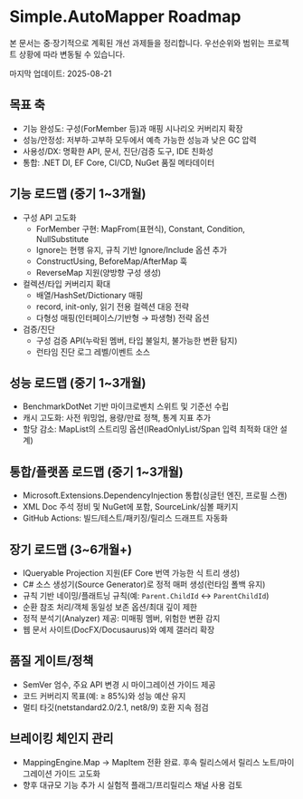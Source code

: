 # Simple.AutoMapper Roadmap

본 문서는 중·장기적으로 계획된 개선 과제들을 정리합니다. 우선순위와 범위는 프로젝트 상황에 따라 변동될 수 있습니다.

마지막 업데이트: 2025-08-21

## 목표 축
- 기능 완성도: 구성(ForMember 등)과 매핑 시나리오 커버리지 확장
- 성능/안정성: 저부하·고부하 모두에서 예측 가능한 성능과 낮은 GC 압력
- 사용성/DX: 명확한 API, 문서, 진단/검증 도구, IDE 친화성
- 통합: .NET DI, EF Core, CI/CD, NuGet 품질 메타데이터

## 기능 로드맵 (중기 1~3개월)
- 구성 API 고도화
  - ForMember 구현: MapFrom(표현식), Constant, Condition, NullSubstitute
  - Ignore는 현행 유지, 규칙 기반 Ignore/Include 옵션 추가
  - ConstructUsing, BeforeMap/AfterMap 훅
  - ReverseMap 지원(양방향 구성 생성)
- 컬렉션/타입 커버리지 확대
  - 배열/HashSet/Dictionary 매핑
  - record, init-only, 읽기 전용 컬렉션 대응 전략
  - 다형성 매핑(인터페이스/기반형 → 파생형) 전략 옵션
- 검증/진단
  - 구성 검증 API(누락된 멤버, 타입 불일치, 불가능한 변환 탐지)
  - 런타임 진단 로그 레벨/이벤트 소스

## 성능 로드맵 (중기 1~3개월)
- BenchmarkDotNet 기반 마이크로벤치 스위트 및 기준선 수립
- 캐시 고도화: 사전 워밍업, 용량/만료 정책, 통계 지표 추가
- 할당 감소: MapList의 스트리밍 옵션(IReadOnlyList/Span 입력 최적화 대안 설계)

## 통합/플랫폼 로드맵 (중기 1~3개월)
- Microsoft.Extensions.DependencyInjection 통합(싱글턴 엔진, 프로필 스캔)
- XML Doc 주석 정비 및 NuGet에 포함, SourceLink/심볼 패키지
- GitHub Actions: 빌드/테스트/패키징/릴리스 드래프트 자동화

## 장기 로드맵 (3~6개월+)
- IQueryable Projection 지원(EF Core 번역 가능한 식 트리 생성)
- C# 소스 생성기(Source Generator)로 정적 매퍼 생성(런타임 폴백 유지)
- 규칙 기반 네이밍/플래트닝 규칙(예: `Parent.ChildId` ↔ `ParentChildId`)
- 순환 참조 처리/객체 동일성 보존 옵션/최대 깊이 제한
- 정적 분석기(Analyzer) 제공: 미매핑 멤버, 위험한 변환 감지
- 웹 문서 사이트(DocFX/Docusaurus)와 예제 갤러리 확장

## 품질 게이트/정책
- SemVer 엄수, 주요 API 변경 시 마이그레이션 가이드 제공
- 코드 커버리지 목표(예: ≥ 85%)와 성능 예산 유지
- 멀티 타깃(netstandard2.0/2.1, net8/9) 호환 지속 점검

## 브레이킹 체인지 관리
- MappingEngine.Map → MapItem 전환 완료. 후속 릴리스에서 릴리스 노트/마이그레이션 가이드 고도화
- 향후 대규모 기능 추가 시 실험적 플래그/프리릴리스 채널 사용 검토
